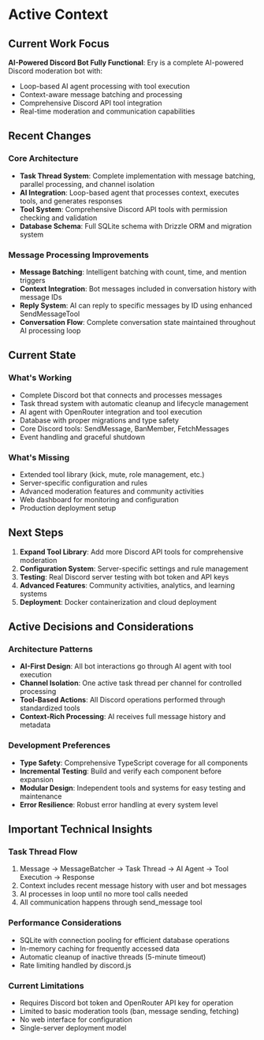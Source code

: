 # Active Context

## Current Work Focus

**AI-Powered Discord Bot Fully Functional**: Ery is a complete AI-powered Discord moderation bot with:
- Loop-based AI agent processing with tool execution
- Context-aware message batching and processing
- Comprehensive Discord API tool integration
- Real-time moderation and communication capabilities

## Recent Changes

### Core Architecture
- **Task Thread System**: Complete implementation with message batching, parallel processing, and channel isolation
- **AI Integration**: Loop-based agent that processes context, executes tools, and generates responses
- **Tool System**: Comprehensive Discord API tools with permission checking and validation
- **Database Schema**: Full SQLite schema with Drizzle ORM and migration system

### Message Processing Improvements
- **Message Batching**: Intelligent batching with count, time, and mention triggers
- **Context Integration**: Bot messages included in conversation history with message IDs
- **Reply System**: AI can reply to specific messages by ID using enhanced SendMessageTool
- **Conversation Flow**: Complete conversation state maintained throughout AI processing loop

## Current State

### What's Working
- Complete Discord bot that connects and processes messages
- Task thread system with automatic cleanup and lifecycle management
- AI agent with OpenRouter integration and tool execution
- Database with proper migrations and type safety
- Core Discord tools: SendMessage, BanMember, FetchMessages
- Event handling and graceful shutdown

### What's Missing
- Extended tool library (kick, mute, role management, etc.)
- Server-specific configuration and rules
- Advanced moderation features and community activities
- Web dashboard for monitoring and configuration
- Production deployment setup

## Next Steps

1. **Expand Tool Library**: Add more Discord API tools for comprehensive moderation
2. **Configuration System**: Server-specific settings and rule management
3. **Testing**: Real Discord server testing with bot token and API keys
4. **Advanced Features**: Community activities, analytics, and learning systems
5. **Deployment**: Docker containerization and cloud deployment

## Active Decisions and Considerations

### Architecture Patterns
- **AI-First Design**: All bot interactions go through AI agent with tool execution
- **Channel Isolation**: One active task thread per channel for controlled processing
- **Tool-Based Actions**: All Discord operations performed through standardized tools
- **Context-Rich Processing**: AI receives full message history and metadata

### Development Preferences
- **Type Safety**: Comprehensive TypeScript coverage for all components
- **Incremental Testing**: Build and verify each component before expansion
- **Modular Design**: Independent tools and systems for easy testing and maintenance
- **Error Resilience**: Robust error handling at every system level

## Important Technical Insights

### Task Thread Flow
1. Message → MessageBatcher → Task Thread → AI Agent → Tool Execution → Response
2. Context includes recent message history with user and bot messages
3. AI processes in loop until no more tool calls needed
4. All communication happens through send_message tool

### Performance Considerations
- SQLite with connection pooling for efficient database operations
- In-memory caching for frequently accessed data
- Automatic cleanup of inactive threads (5-minute timeout)
- Rate limiting handled by discord.js

### Current Limitations
- Requires Discord bot token and OpenRouter API key for operation
- Limited to basic moderation tools (ban, message sending, fetching)
- No web interface for configuration
- Single-server deployment model
